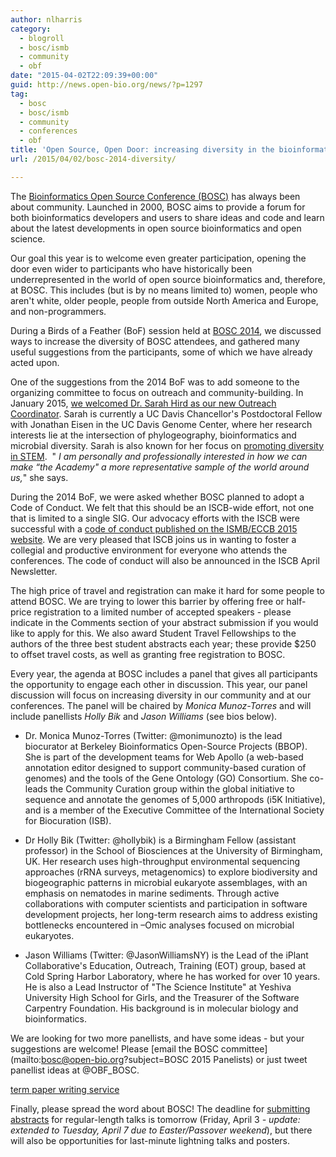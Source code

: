 ```yaml
---
author: nlharris
category:
  - blogroll
  - bosc/ismb
  - community
  - obf
date: "2015-04-02T22:09:39+00:00"
guid: http://news.open-bio.org/news/?p=1297
tag:
  - bosc
  - bosc/ismb
  - community
  - conferences
  - obf
title: 'Open Source, Open Door: increasing diversity in the bioinformatics open source community'
url: /2015/04/02/bosc-2014-diversity/

---
```

The [Bioinformatics Open Source Conference (BOSC)](/wiki/BOSC_2015) has always been about community. Launched in 2000, BOSC aims to provide a forum for both bioinformatics developers and users to share ideas and code and learn about the latest developments in open source bioinformatics and open science.

Our goal this year is to welcome even greater participation, opening the door even wider to participants who have historically been underrepresented in the world of open source bioinformatics and, therefore, at BOSC. This includes (but is by no means limited to) women, people who aren't white, older people, people from outside North America and Europe, and non-programmers.

During a Birds of a Feather (BoF) session held at [BOSC 2014](/wiki/BOSC_2014), we discussed ways to increase the diversity of BOSC attendees, and gathered many useful suggestions from the participants, some of which we have already acted upon.

One of the suggestions from the 2014 BoF was to add someone to the organizing committee to focus on outreach and community-building. In January 2015, [we welcomed Dr. Sarah Hird as our new Outreach Coordinator](http://news.open-bio.org/news/2015/01/bosc-welcomes-sarah-hird/). Sarah is currently a UC Davis Chancellor's Postdoctoral Fellow with Jonathan Eisen in the UC Davis Genome Center, where her research interests lie at the intersection of phylogeography, bioinformatics and microbial diversity. Sarah is also known for her focus on [promoting diversity in STEM](https://sites.google.com/site/sarahhird/diversity-in-stem).  " _I am personally and professionally interested in how we can make “the Academy" a more representative sample of the world around us,_" she says.

During the 2014 BoF, we were asked whether BOSC planned to adopt a Code of Conduct. We felt that this should be an ISCB-wide effort, not one that is limited to a single SIG. Our advocacy efforts with the ISCB were successful with a [code of conduct published on the ISMB/ECCB 2015 website](https://www.iscb.org/ismbeccb2015-general-info/ismbeccb2015-coc). We are very pleased that ISCB joins us in wanting to foster a collegial and productive environment for everyone who attends the conferences. The code of conduct will also be announced in the ISCB April Newsletter.

The high price of travel and registration can make it hard for some people to attend BOSC. We are trying to lower this barrier by offering free or half-price registration to a limited number of accepted speakers - please indicate in the Comments section of your abstract submission if you would like to apply for this. We also award Student Travel Fellowships to the authors of the three best student abstracts each year; these provide $250 to offset travel costs, as well as granting free registration to BOSC.

Every year, the agenda at BOSC includes a panel that gives all participants the opportunity to engage each other in discussion. This year, our panel discussion will focus on increasing diversity in our community and at our conferences. The panel will be chaired by _Monica Munoz-Torres_ and will include panellists _Holly Bik_ and _Jason Williams_ (see bios below).

- Dr. Monica Munoz-Torres (Twitter: @monimunozto) is the lead biocurator at Berkeley Bioinformatics Open-Source Projects (BBOP). She is part of the development teams for Web Apollo (a web-based annotation editor designed to support community-based curation of genomes) and the tools of the Gene Ontology (GO) Consortium. She co-leads the Community Curation group within the global initiative to sequence and annotate the genomes of 5,000 arthropods (i5K Initiative), and is a member of the Executive Committee of the International Society for Biocuration (ISB).

- Dr Holly Bik (Twitter: @hollybik) is a Birmingham Fellow (assistant professor) in the School of Biosciences at the University of Birmingham, UK. Her research uses high-throughput environmental sequencing approaches (rRNA surveys, metagenomics) to explore biodiversity and biogeographic patterns in microbial eukaryote assemblages, with an emphasis on nematodes in marine sediments. Through active collaborations with computer scientists and participation in software development projects, her long-term research aims to address existing bottlenecks encountered in –Omic analyses focused on microbial eukaryotes.

- Jason Williams (Twitter: @JasonWilliamsNY) is the Lead of the iPlant Collaborative's Education, Outreach, Training (EOT) group, based at Cold Spring Harbor Laboratory, where he has worked for over 10 years. He is also a Lead Instructor of "The Science Institute" at Yeshiva University High School for Girls, and the Treasurer of the Software Carpentry Foundation. His background is in molecular biology and bioinformatics.

We are looking for two more panellists, and have some ideas - but your suggestions are welcome! Please [email the BOSC committee](mailto:bosc@open-bio.org?subject=BOSC 2015 Panelists) or just tweet panellist ideas at @OBF\_BOSC.

[term paper writing service](http://termpapersnetwork.com/)

Finally, please spread the word about BOSC! The deadline for [submitting abstracts](/wiki/BOSC_Abstract_Submission) for regular-length talks is tomorrow (Friday, April 3 _\- update: extended to Tuesday, April 7 due to Easter/Passover weekend_), but there will also be opportunities for last-minute lightning talks and posters.
